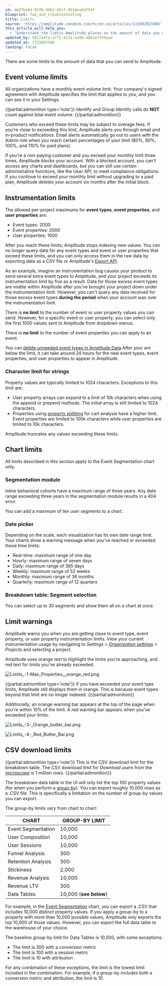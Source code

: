 ```yaml
---
id: de87be4d-9370-44b2-b5c7-051dea5df54f
blueprint: faq_and_troubleshooting
title: Limits
source: 'https://amplitude.zendesk.com/hc/en-us/articles/115002923888'
this_article_will_help_you:
  - 'Understand the limits Amplitude places on the amount of data you can send, and how to avoid exceeding them'
updated_by: 5817a4fa-a771-417a-aa94-a0b1e7f55eae
updated_at: 1721083346
landing: false
---
```

There are some limits to the amount of data that you can send to Amplitude.

## Event volume limits

All organizations have a monthly event volume limit. Your company's signed agreement with Amplitude specifies the limit that applies to you, and you can see it in your Settings.   

{{partial:admonition type='note'}}
 Identify and Group Identify calls do **NOT** count against total event volume.
{{/partial:admonition}}

Customers who exceed these limits may be subject to overage fees. If you're close to exceeding this limit, Amplitude alerts you through email and in-product notifications. Email alerts automatically go out to users with the Admin role when you reach certain percentages of your limit (80%, 90%, 100%, and 110% for paid plans).

If you're a non-paying customer and you exceed your monthly limit three times, Amplitude blocks your account. With a blocked account, you can't access any charts and dashboards, but you can still use certain administrative functions, like the User API, to meet compliance obligations. If you continue to exceed your monthly limit without upgrading to a paid plan, Amplitude deletes your account six months after the initial block.

## Instrumentation limits

The allowed per-project maximums for **event types**, **event properties**, and **user properties** are:

* Event types: 2000
* Event properties: 2000
* User properties: 1000

After you reach these limits, Amplitude stops indexing new values. You can no longer query data for any event types and event or user properties that exceed these limits, and you can only access them in the raw data by exporting data as a CSV file or Amplitude's [Export API](/docs/apis/analytics/export).

As an example, imagine an instrumentation bug causes your product to send several extra event types to Amplitude, and your project exceeds its instrumentation limit by five as a result. Data for those excess event types are visible within Amplitude after you've brought your project down under the instrumentation limit. However, you can't query any data received for those excess event types **during the period** when your account was over the instrumentation limit. 

There is **no limit** to the number of event or user property values you can send. However, for a specific event or user property, you can select only the first 1000 values sent to Amplitude from dropdown menus.

There is **no limit** to the number of event properties you can apply to an event.

You can [delete unneeded event types in Amplitude Data](/docs/data/remove-invalid-data).After your are below the limit, it can take around 24 hours for the new event types, event properties, and user properties to appear in Amplitude.

### Character limit for strings

Property values are typically limited to 1024 characters. Exceptions to this limit are:

* User property arrays can expand to a limit of 10k characters when using the append or prepend methods. The initial array is still limited to 1024 characters.
* Properties using [property splitting](/docs/analytics/charts/cart-analysis#set-up-property-splitting) for cart analysis have a higher limit. Event properties are limited to 100k characters while user properties are limited to 10k characters. 

Amplitude truncates any values exceeding these limits. 

## Chart limits

All limits described in this section apply to the Event Segmentation chart only.

### Segmentation module

Inline behavioral cohorts have a maximum range of three years. Any date range exceeding three years in the segmentation module results in a 404 error.

You can add a maximum of ten user segments to a chart.

### Date picker

Depending on the scale, each visualization has its own date range limit. Your charts show a warning message when you've reached or exceeded these time limits:

* Real-time: maximum range of one day
* Hourly: maximum range of seven days
* Daily: maximum range of 365 days
* Weekly: maximum range of 52 weeks
* Monthly: maximum range of 36 months
* Quarterly: maximum range of 12 quarters

### Breakdown table: Segment selection

You can select up to 30 segments and show them all on a chart at once.

## Limit warnings

Amplitude warns you when you are getting close to event type, event property, or user property instrumentation limits. View your current instrumentation usage by navigating to *Settings > [Organization settings](/docs/admin/account-management/account-settings) > Projects* and selecting a project.

Amplitude uses orange text to highlight the limits you're approaching, and red text for limits you've already exceeded.

![Limits_-_1_-_Max_Properties__orange_red_.png](/docs/output/img/faq/limits-1-max-properties-orange-red-png.png)

{{partial:admonition type='note'}}
if you have exceeded your event type limits, Amplitude still displays them in orange. This is because event types beyond that limit are no longer indexed.
{{/partial:admonition}}

Additionally, an orange warning bar appears at the top of the page when you're within 10% of the limit. A red warning bar appears when you've exceeded your limits.

![Limits_-_3_-_Orange_butter_bar.png](/docs/output/img/faq/limits-3-orange-butter-bar-png.png)

![Limits_-_4_-_Red_Butter_Bar.png](/docs/output/img/faq/limits-4-red-butter-bar-png.png)

## CSV download limits

{{partial:admonition type='note'}}
This is the CSV download limit for the breakdown table. The CSV download limit for *Download users* from the [microscope](/docs/analytics/microscope) is 1 million rows.
{{/partial:admonition}}

The breakdown data table in the UI will only list the top 100 property values (for when you perform a [group-by](/docs/analytics/charts/group-by)). You can export roughly 10,000 rows as a .CSV file. This is specifically a limitation on the number of group-by values you can export.

The group-by limits vary from chart to chart:

| **CHART** | **GROUP-BY LIMIT** |
| --- | --- |
| Event Segmentation | 10,000 |
| User Composition | 10,000 |
| User Sessions | 10,000 |
| Funnel Analysis | 300 |
| Retention Analysis | 300 |
| Stickiness | 2,000 |
| Revenue Analysis | 10,000 |
| Revenue LTV | 300 |
| Data Tables | 10,000 (**see below**) |

For example, in the [Event Segmentation](/docs/analytics/charts/event-segmentation/event-segmentation-build) chart, you can export a .CSV that includes 10,000 distinct property values. If you apply a group-by to a property with more than 10,000 possible values, Amplitude only exports the top 10,000 of those values. However, you can export the full data table to the warehouse of your choice.

The baseline group-by limit for Data Tables is 10,000, with some exceptions:

* The limit is 300 with a conversion metric
* The limit is 100 with a session metric
* The limit is 10 with attribution

For any combination of these exceptions, the limit is the lowest limit included in the combination. For example, if a group-by includes both a conversion metric and attribution, the limit is 10.
